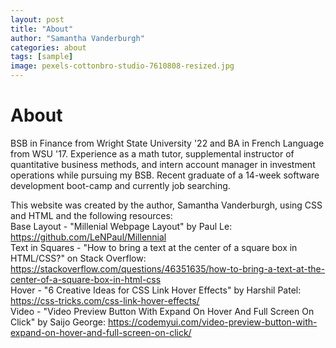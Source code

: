 ```yaml
---
layout: post
title: "About"
author: "Samantha Vanderburgh"
categories: about
tags: [sample]
image: pexels-cottonbro-studio-7610808-resized.jpg
---
```


<h1> About </h1>

BSB in Finance from Wright State University '22 and BA in French Language from WSU '17. Experience as a math tutor, supplemental instructor of quantitative business methods, and intern account manager in investment operations while pursuing my BSB. Recent graduate of a 14-week software development boot-camp and currently job searching.
<br>

This website was created by the author, Samantha Vanderburgh, using CSS and HTML and the following resources: <br>
Base Layout - "Millenial Webpage Layout" by Paul Le: https://github.com/LeNPaul/Millennial <br>
Text in Squares - "How to bring a text at the center of a square box in HTML/CSS?" on Stack Overflow: https://stackoverflow.com/questions/46351635/how-to-bring-a-text-at-the-center-of-a-square-box-in-html-css <br>
Hover - "6 Creative Ideas for CSS Link Hover Effects" by Harshil Patel: https://css-tricks.com/css-link-hover-effects/ <br>
Video - "Video Preview Button With Expand On Hover And Full Screen On Click" by Saijo George: https://codemyui.com/video-preview-button-with-expand-on-hover-and-full-screen-on-click/ <br>
